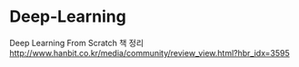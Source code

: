 # Deep-Learning

Deep Learning From Scratch 책 정리
http://www.hanbit.co.kr/media/community/review_view.html?hbr_idx=3595

